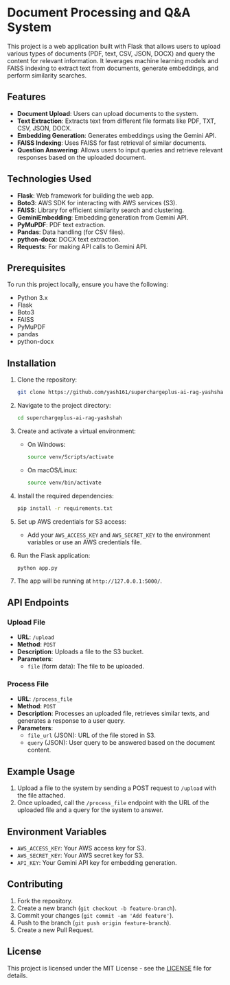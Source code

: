 # Document Processing and Q&A System

This project is a web application built with Flask that allows users to upload various types of documents (PDF, text, CSV, JSON, DOCX) and query the content for relevant information. It leverages machine learning models and FAISS indexing to extract text from documents, generate embeddings, and perform similarity searches.

## Features

- **Document Upload**: Users can upload documents to the system.
- **Text Extraction**: Extracts text from different file formats like PDF, TXT, CSV, JSON, DOCX.
- **Embedding Generation**: Generates embeddings using the Gemini API.
- **FAISS Indexing**: Uses FAISS for fast retrieval of similar documents.
- **Question Answering**: Allows users to input queries and retrieve relevant responses based on the uploaded document.

## Technologies Used

- **Flask**: Web framework for building the web app.
- **Boto3**: AWS SDK for interacting with AWS services (S3).
- **FAISS**: Library for efficient similarity search and clustering.
- **GeminiEmbedding**: Embedding generation from Gemini API.
- **PyMuPDF**: PDF text extraction.
- **Pandas**: Data handling (for CSV files).
- **python-docx**: DOCX text extraction.
- **Requests**: For making API calls to Gemini API.

## Prerequisites

To run this project locally, ensure you have the following:

- Python 3.x
- Flask
- Boto3
- FAISS
- PyMuPDF
- pandas
- python-docx

## Installation

1. Clone the repository:

    ```bash
    git clone https://github.com/yash161/superchargeplus-ai-rag-yashshah.git
    ```

2. Navigate to the project directory:

    ```bash
    cd superchargeplus-ai-rag-yashshah
    ```

3. Create and activate a virtual environment:

    - On Windows:
      ```bash
      source venv/Scripts/activate
      ```
    - On macOS/Linux:
      ```bash
      source venv/bin/activate
      ```

4. Install the required dependencies:

    ```bash
    pip install -r requirements.txt
    ```

5. Set up AWS credentials for S3 access:

    - Add your `AWS_ACCESS_KEY` and `AWS_SECRET_KEY` to the environment variables or use an AWS credentials file.

6. Run the Flask application:

    ```bash
    python app.py
    ```

7. The app will be running at `http://127.0.0.1:5000/`.

## API Endpoints

### Upload File

- **URL**: `/upload`
- **Method**: `POST`
- **Description**: Uploads a file to the S3 bucket.
- **Parameters**: 
  - `file` (form data): The file to be uploaded.

### Process File

- **URL**: `/process_file`
- **Method**: `POST`
- **Description**: Processes an uploaded file, retrieves similar texts, and generates a response to a user query.
- **Parameters**:
  - `file_url` (JSON): URL of the file stored in S3.
  - `query` (JSON): User query to be answered based on the document content.

## Example Usage

1. Upload a file to the system by sending a POST request to `/upload` with the file attached.
2. Once uploaded, call the `/process_file` endpoint with the URL of the uploaded file and a query for the system to answer.

## Environment Variables

- `AWS_ACCESS_KEY`: Your AWS access key for S3.
- `AWS_SECRET_KEY`: Your AWS secret key for S3.
- `API_KEY`: Your Gemini API key for embedding generation.

## Contributing

1. Fork the repository.
2. Create a new branch (`git checkout -b feature-branch`).
3. Commit your changes (`git commit -am 'Add feature'`).
4. Push to the branch (`git push origin feature-branch`).
5. Create a new Pull Request.

## License

This project is licensed under the MIT License - see the [LICENSE](LICENSE) file for details.
